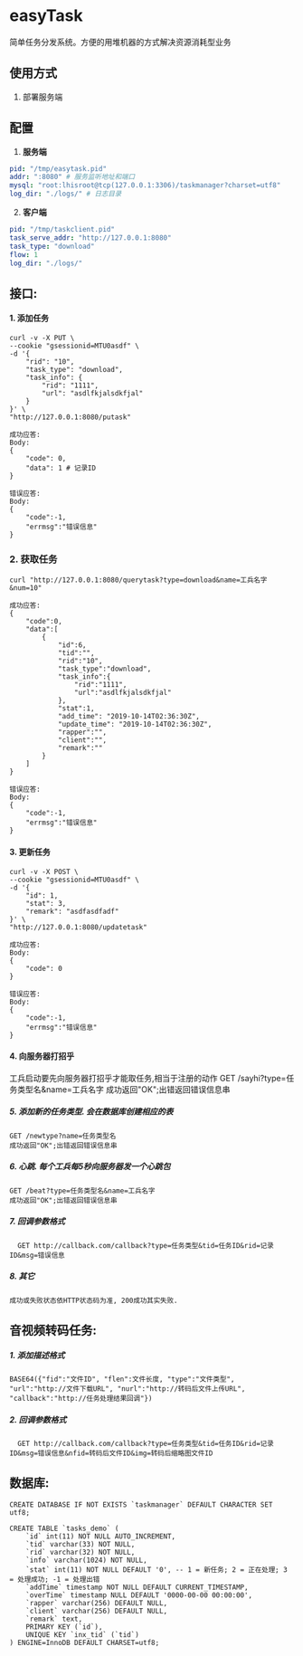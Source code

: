 # easyTask

简单任务分发系统。方便的用堆机器的方式解决资源消耗型业务

## 使用方式

1. 部署服务端



## 配置

1. **服务端**

```yaml
pid: "/tmp/easytask.pid"
addr: ":8080" # 服务监听地址和端口
mysql: "root:lhisroot@tcp(127.0.0.1:3306)/taskmanager?charset=utf8" 
log_dir: "./logs/" # 日志目录
```

2. **客户端**

```yaml
pid: "/tmp/taskclient.pid"
task_serve_addr: "http://127.0.0.1:8080"
task_type: "download"
flow: 1
log_dir: "./logs/"
```



## 接口:

#### 1. 添加任务

```
curl -v -X PUT \
--cookie "gsessionid=MTU0asdf" \
-d '{
    "rid": "10",
    "task_type": "download",
    "task_info": {
        "rid": "1111",
        "url": "asdlfkjalsdkfjal"
    }
}' \
"http://127.0.0.1:8080/putask"
    
成功应答:
Body:
{
    "code": 0,
    "data": 1 # 记录ID
}
    
错误应答:
Body:
{
    "code":-1,
    "errmsg":"错误信息" 
}
````



### 2. 获取任务

    curl "http://127.0.0.1:8080/querytask?type=download&name=工兵名字&num=10"
    
    成功应答:
    {
        "code":0,
        "data":[
            {
                "id":6,
                "tid":"",
                "rid":"10",
                "task_type":"download",
                "task_info":{
                    "rid":"1111",
                    "url":"asdlfkjalsdkfjal"
                },
                "stat":1,
                "add_time": "2019-10-14T02:36:30Z",
                "update_time": "2019-10-14T02:36:30Z",
                "rapper":"",
                "client":"",
                "remark":""
            }
        ]
    }
    
    错误应答:
    Body:
    {
        "code":-1,
        "errmsg":"错误信息" 
    }



#### 3. 更新任务

```
curl -v -X POST \
--cookie "gsessionid=MTU0asdf" \
-d '{
    "id": 1,
    "stat": 3,
    "remark": "asdfasdfadf"
}' \
"http://127.0.0.1:8080/updatetask"
        
成功应答:
Body:
{
    "code": 0
}
        
错误应答:
Body:
{
    "code":-1,
    "errmsg":"错误信息" 
}
```


#### 4. 向服务器打招乎

工兵启动要先向服务器打招乎才能取任务,相当于注册的动作
	GET /sayhi?type=任务类型名&name=工兵名字
	成功返回"OK";出错返回错误信息串

##### 5. 添加新的任务类型. 会在数据库创建相应的表
    GET /newtype?name=任务类型名
    成功返回"OK";出错返回错误信息串

##### 6. 心跳. 每个工兵每5秒向服务器发一个心跳包
    GET /beat?type=任务类型名&name=工兵名字
    成功返回"OK";出错返回错误信息串

##### 7. 回调参数格式
      GET http://callback.com/callback?type=任务类型&tid=任务ID&rid=记录ID&msg=错误信息

##### 8. 其它
    成功或失败状态依HTTP状态码为准, 200成功其实失败.

音视频转码任务:
--------------

##### 1. 添加描述格式
    BASE64({"fid":"文件ID", "flen":文件长度, "type":"文件类型", "url":"http://文件下载URL", "nurl":"http://转码后文件上传URL", "callback":"http://任务处理结果回调"})

##### 2. 回调参数格式
      GET http://callback.com/callback?type=任务类型&tid=任务ID&rid=记录ID&msg=错误信息&nfid=转码后文件ID&img=转码后缩略图文件ID

数据库:
------
	CREATE DATABASE IF NOT EXISTS `taskmanager` DEFAULT CHARACTER SET utf8;
	
	CREATE TABLE `tasks_demo` (
		`id` int(11) NOT NULL AUTO_INCREMENT,
		`tid` varchar(33) NOT NULL,
		`rid` varchar(32) NOT NULL,
		`info` varchar(1024) NOT NULL,
		`stat` int(11) NOT NULL DEFAULT '0', -- 1 = 新任务; 2 = 正在处理; 3 = 处理成功; -1 = 处理出错
		`addTime` timestamp NOT NULL DEFAULT CURRENT_TIMESTAMP,
		`overTime` timestamp NULL DEFAULT '0000-00-00 00:00:00',
		`rapper` varchar(256) DEFAULT NULL,
		`client` varchar(256) DEFAULT NULL,
		`remark` text,
		PRIMARY KEY (`id`),
		UNIQUE KEY `inx_tid` (`tid`)
	) ENGINE=InnoDB DEFAULT CHARSET=utf8;




